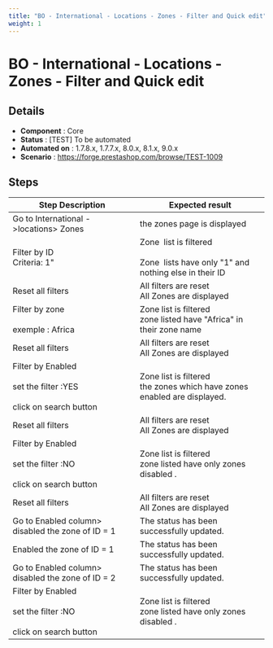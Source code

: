 ```yaml
---
title: "BO - International - Locations - Zones - Filter and Quick edit"
weight: 1
---
```


# BO - International - Locations - Zones - Filter and Quick edit
## Details
* **Component** : Core
* **Status** : [TEST] To be automated
* **Automated on** : 1.7.8.x, 1.7.7.x, 8.0.x, 8.1.x, 9.0.x
* **Scenario** : https://forge.prestashop.com/browse/TEST-1009

## Steps
| Step Description | Expected result |
| ----- | ----- |
| Go to International ->locations> Zones | the zones page is displayed |
| Filter by ID<br>Criteria: 1" | Zone  list is filtered<br><br>Zone  lists have only "1" and nothing else in their ID |
| Reset all filters | All filters are reset<br>All Zones are displayed |
| Filter by zone <br><br>exemple : Africa | Zone list is filtered<br>zone listed have "Africa" in their zone name |
| Reset all filters | All filters are reset<br>All Zones are displayed |
| Filter by Enabled <br><br>set the filter :YES <br><br>click on search button | Zone list is filtered<br>the zones which have zones enabled are displayed. |
| Reset all filters | All filters are reset<br>All Zones are displayed |
| Filter by Enabled <br><br>set the filter :NO<br><br>click on search button | Zone list is filtered<br>zone listed have only zones disabled . |
| Reset all filters | All filters are reset<br>All Zones are displayed |
| Go to Enabled column> disabled the zone of ID = 1 | The status has been successfully updated. |
| Enabled the zone of ID = 1 | The status has been successfully updated. |
| Go to Enabled column> disabled the zone of ID = 2 | The status has been successfully updated. |
| Filter by Enabled <br><br>set the filter :NO <br><br>click on search button | Zone list is filtered<br>zone listed have only zones disabled . |

